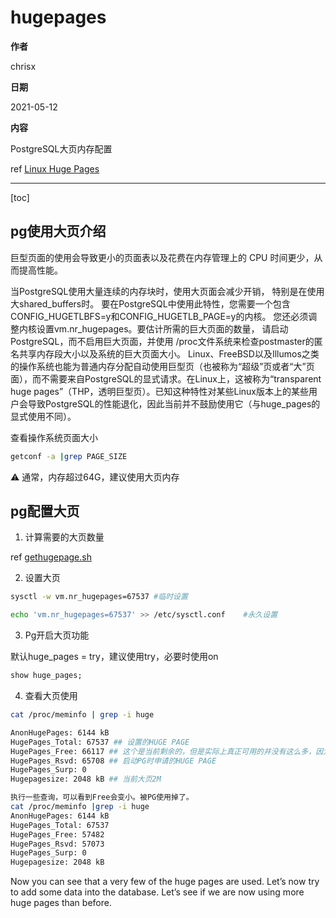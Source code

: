# hugepages

**作者**

chrisx

**日期**

2021-05-12

**内容**

PostgreSQL大页内存配置

ref [Linux Huge Pages](https://www.postgresql.org/docs/13/kernel-resources.html)

----

[toc]

## pg使用大页介绍

巨型页面的使用会导致更小的页面表以及花费在内存管理上的 CPU 时间更少，从而提高性能。

当PostgreSQL使用大量连续的内存块时，使用大页面会减少开销， 特别是在使用大shared_buffers时。 要在PostgreSQL中使用此特性，您需要一个包含 CONFIG_HUGETLBFS=y和CONFIG_HUGETLB_PAGE=y的内核。 您还必须调整内核设置vm.nr_hugepages。要估计所需的巨大页面的数量， 请启动PostgreSQL，而不启用巨大页面，并使用 /proc文件系统来检查postmaster的匿名共享内存段大小以及系统的巨大页面大小。
Linux、FreeBSD以及Illumos之类的操作系统也能为普通内存分配自动使用巨型页（也被称为“超级”页或者“大”页面），而不需要来自PostgreSQL的显式请求。在Linux上，这被称为“transparent huge pages”（THP，透明巨型页）。已知这种特性对某些Linux版本上的某些用户会导致PostgreSQL的性能退化，因此当前并不鼓励使用它（与huge_pages的显式使用不同）。

<!--
Linux默认使用大小为4K的内存页。
页面是分配给一个进程的一块内存，一个进程可能拥有多个页面，这取决于它对内存的要求。进程需要的内存越多，分配给它的页面就越多。
操作系统持有一个分配给进程的页面的表。CPU和操作系统必须记住哪个页面属于哪个进程，以及它存储在哪里。显然，页面越多，查找内存映射位置所需的时间就越长。
因此，大页面使得使用大量内存的同时减少开销成为可能。

使用大页面之后，页面查找次数更少，页面错误更少，通过更大的缓冲区读取/写入操作更快，这样就提升了数据库的性能。

-->

查看操作系统页面大小

```sh
getconf -a |grep PAGE_SIZE
```

:warning: 通常，内存超过64G，建议使用大页内存

<!--
以下是关于HugePage的说明和解释：

When a process uses some memory, the CPU is marking the RAM as used by that process. For efficiency, the CPU allocate RAM by chunks of 4K bytes (it's the default value on many platforms). Those chunks are named pages. Those pages can be swapped to disk, etc.
Since the process address space are virtual, the CPU and the operating system have to remember which page belong to which process, and where it is stored. Obviously, the more pages you have, the more time it takes to find where the memory is mapped. When a process uses 1GB of memory, that's 262144 entries to look up (1GB / 4K). If one Page Table Entry consume 8bytes, that's 2MB (262144 * 8) to look-up.
Most current CPU architectures support bigger pages (so the CPU/OS have less entries to look-up), those are named Huge pages (on Linux), Super Pages (on BSD) or Large Pages (on Windows), but it all the same thing.

From <https://www.eygle.com/archives/2011/12/hugepageshugetl.html>
-->

## pg配置大页

1. 计算需要的大页数量

ref [gethugepage.sh](../lib/sh/gethugepage.sh)

2. 设置大页

```bash
sysctl -w vm.nr_hugepages=67537 #临时设置

echo 'vm.nr_hugepages=67537' >> /etc/sysctl.conf    #永久设置
```

3. Pg开启大页功能

默认huge_pages = try，建议使用try，必要时使用on

```sql
show huge_pages;

```

<!--Now set the parameter huge_pages “on” in $PGDATA/postgresql.conf and restart the server.-->

4. 查看大页使用

```bash
cat /proc/meminfo | grep -i huge

AnonHugePages: 6144 kB
HugePages_Total: 67537 ## 设置的HUGE PAGE
HugePages_Free: 66117 ## 这个是当前剩余的，但是实际上真正可用的并没有这么多，因为被PG锁定了65708个大页
HugePages_Rsvd: 65708 ## 启动PG时申请的HUGE PAGE
HugePages_Surp: 0
Hugepagesize: 2048 kB ## 当前大页2M

执行一些查询，可以看到Free会变小。被PG使用掉了。
cat /proc/meminfo |grep -i huge
AnonHugePages: 6144 kB
HugePages_Total: 67537
HugePages_Free: 57482
HugePages_Rsvd: 57073
HugePages_Surp: 0
Hugepagesize: 2048 kB
```

Now you can see that a very few of the huge pages are used. Let’s now try to add some data into the database.
Let’s see if we are now using more huge pages than before.
